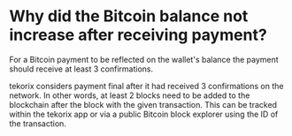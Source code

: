 # Why did the Bitcoin balance not increase after receiving payment?

For a Bitcoin payment to be reflected on the wallet's balance the payment should receive at least 3 confirmations.

tekorix considers payment final after it had received 3 confirmations on the network. In other words, at least 2 blocks need to be added to the blockchain after the block with the given transaction. This can be tracked within the tekorix app or via a public Bitcoin block explorer using the ID of the transaction.


